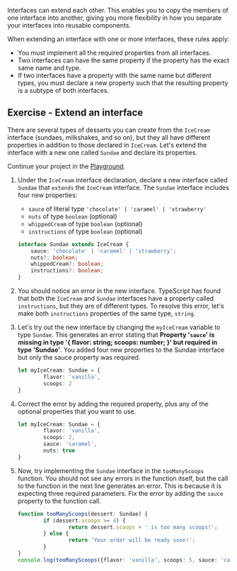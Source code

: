 Interfaces can extend each other. This enables you to copy the members of one interface into another, giving you more flexibility in how you separate your interfaces into reusable components.

When extending an interface with one or more interfaces, these rules apply:

- You must implement all the required properties from all interfaces.
- Two interfaces can have the same property if the property has the exact same name and type.
- If two interfaces have a property with the same name but different types, you must declare a new property such that the resulting property is a subtype of both interfaces.

## Exercise - Extend an interface

There are several types of desserts you can create from the `IceCream` interface (sundaes, milkshakes, and so on), but they all have different properties in addition to those declared in `IceCream`. Let's extend the interface with a new one called `Sundae` and declare its properties.

Continue your project in the [Playground](https://www.typescriptlang.org/play).

1. Under the `IceCream` interface declaration, declare a new interface called `Sundae` that `extends` the `IceCream` interface. The `Sundae` interface includes four new properties:
    - `sauce` of literal type `'chocolate' | 'caramel' | 'strawberry'`
    - `nuts` of type `boolean` (optional)
    - `whippedCream` of type `boolean` (optional)
    - `instructions` of type `boolean` (optional)

   ```typescript
   interface Sundae extends IceCream {
       sauce: 'chocolate' | 'caramel' | 'strawberry';
       nuts?: boolean;
       whippedCream?: boolean;
       instructions?: boolean;
   }
   ```

2. You should notice an error in the new interface. TypeScript has found that both the `IceCream` and `Sundae` interfaces have a property called `instructions`, but they are of different types. To resolve this error, let's make both `instructions` properties of the same type, `string`.
3. Let's try out the new interface by changing the `myIceCream` variable to type ``Sundae``. This generates an error stating that **Property '`sauce`' is missing in type '{ flavor: string; scoops: number; }' but required in type 'Sundae'**. You added four new properties to the Sundae interface but only the sauce property was required.

   ```typescript
   let myIceCream: Sundae = {
           flavor: 'vanilla',
           scoops: 2
   }
   ```

4. Correct the error by adding the required property, plus any of the optional properties that you want to use.

   ```typescript
   let myIceCream: Sundae = {
           flavor: 'vanilla',
           scoops: 2,
           sauce: 'caramel',
           nuts: true
   }
   ```

5. Now, try implementing the `Sundae` interface in the `tooManyScoops` function. You should not see any errors in the function itself, but the call to the function in the next line generates an error. This is because it is expecting three required parameters. Fix the error by adding the `sauce` property to the function call.

   ```typescript
   function tooManyScoops(dessert: Sundae) {
           if (dessert.scoops >= 4) {
                   return dessert.scoops + ' is too many scoops!';
           } else {
                   return 'Your order will be ready soon!';
           }
   }
   console.log(tooManyScoops({flavor: 'vanilla', scoops: 5, sauce: 'caramel'}));
   ```
